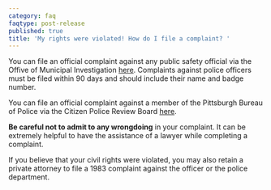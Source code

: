 ```yaml
---
category: faq
faqtype: post-release
published: true
title: 'My rights were violated! How do I file a complaint? '
---
```


You can file an official complaint against any public safety official via the Offive of Municipal Investigation [here](http://pittsburghpa.gov/omi/complaint). Complaints against police officers must be filed within 90 days and should include their name and badge number.

You can file an official complaint against a member of the Pittsburgh Bureau of Police via the Citizen Police Review Board [here](http://cprbpgh.org/about/filing-a-complaint/file-a-complaint-now).

****Be careful not to admit to any wrongdoing**** in your complaint. It can be extremely helpful to have the assistance of a lawyer while completing a complaint.

If you believe that your civil rights were violated, you may also retain a private attorney to file a 1983 complaint against the officer or the police department. 


